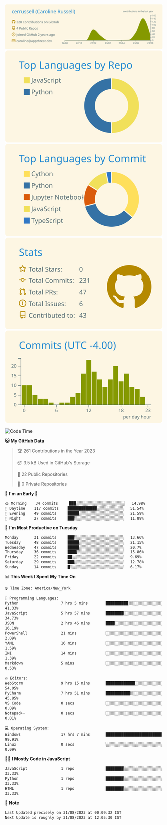 
[![](https://raw.githubusercontent.com/cerrussell/cerrussell/master/profile-summary-card-output/solarized/0-profile-details.svg)](https://github.com/vn7n24fzkq/github-profile-summary-cards)
[![](https://raw.githubusercontent.com/cerrussell/cerrussell/master/profile-summary-card-output/solarized/1-repos-per-language.svg)](https://github.com/vn7n24fzkq/github-profile-summary-cards) [![](https://raw.githubusercontent.com/cerrussell/cerrussell/master/profile-summary-card-output/solarized/2-most-commit-language.svg)](https://github.com/vn7n24fzkq/github-profile-summary-cards)
[![](https://raw.githubusercontent.com/cerrussell/cerrussell/master/profile-summary-card-output/solarized/3-stats.svg)](https://github.com/vn7n24fzkq/github-profile-summary-cards) [![](https://raw.githubusercontent.com/cerrussell/cerrussell/master/profile-summary-card-output/solarized/4-productive-time.svg)](https://github.com/vn7n24fzkq/github-profile-summary-cards)

<!--START_SECTION:waka-->
![Code Time](http://img.shields.io/badge/Code%20Time%20since%2021/1/2022-304%20hrs%2027%20mins-blue?style=plastic&logo=Codepen)

**🐱 My GitHub Data** 

> 🏆 261 Contributions in the Year 2023
 > 
> 📦 3.5 kB Used in GitHub's Storage 
 > 
> 📜 22 Public Repositories 
 > 
> 🔑 0 Private Repositories  
 > 
**🥰 I'm an Early 🐤** 

```text
🌞 Morning    34 commits     ███░░░░░░░░░░░░░░░░░░░░░░   14.98% 
🌆 Daytime    117 commits    █████████████░░░░░░░░░░░░   51.54% 
🌃 Evening    49 commits     █████░░░░░░░░░░░░░░░░░░░░   21.59% 
🌙 Night      27 commits     ███░░░░░░░░░░░░░░░░░░░░░░   11.89%
```
📅 **I'm Most Productive on Tuesday** 

```text
Monday       31 commits     ███░░░░░░░░░░░░░░░░░░░░░░   13.66% 
Tuesday      48 commits     █████░░░░░░░░░░░░░░░░░░░░   21.15% 
Wednesday    47 commits     █████░░░░░░░░░░░░░░░░░░░░   20.7% 
Thursday     36 commits     ████░░░░░░░░░░░░░░░░░░░░░   15.86% 
Friday       22 commits     ██░░░░░░░░░░░░░░░░░░░░░░░   9.69% 
Saturday     29 commits     ███░░░░░░░░░░░░░░░░░░░░░░   12.78% 
Sunday       14 commits     █░░░░░░░░░░░░░░░░░░░░░░░░   6.17%
```


📊 **This Week I Spent My Time On** 

```text
⌚︎ Time Zone: America/New_York

💬 Programming Languages: 
Python                   7 hrs 5 mins        ██████████░░░░░░░░░░░░░░░   41.33% 
JavaScript               5 hrs 57 mins       ████████░░░░░░░░░░░░░░░░░   34.73% 
JSON                     2 hrs 46 mins       ████░░░░░░░░░░░░░░░░░░░░░   16.19% 
PowerShell               21 mins             ░░░░░░░░░░░░░░░░░░░░░░░░░   2.09% 
YAML                     16 mins             ░░░░░░░░░░░░░░░░░░░░░░░░░   1.59% 
INI                      14 mins             ░░░░░░░░░░░░░░░░░░░░░░░░░   1.39% 
Markdown                 5 mins              ░░░░░░░░░░░░░░░░░░░░░░░░░   0.53%

🔥 Editors: 
WebStorm                 9 hrs 15 mins       █████████████░░░░░░░░░░░░   54.05% 
PyCharm                  7 hrs 51 mins       ███████████░░░░░░░░░░░░░░   45.85% 
VS Code                  0 secs              ░░░░░░░░░░░░░░░░░░░░░░░░░   0.09% 
Notepad++                0 secs              ░░░░░░░░░░░░░░░░░░░░░░░░░   0.01%

💻 Operating System: 
Windows                  17 hrs 7 mins       █████████████████████████   99.91% 
Linux                    0 secs              ░░░░░░░░░░░░░░░░░░░░░░░░░   0.09%
```

**🧑‍💻 I Mostly Code in JavaScript** 

```text
JavaScript               1 repo              ████████░░░░░░░░░░░░░░░░░   33.33% 
Python                   1 repo              ████████░░░░░░░░░░░░░░░░░   33.33% 
HTML                     1 repo              ████████░░░░░░░░░░░░░░░░░   33.33%
```



**📝 Note**

```
Last Updated precisely on 31/08/2023 at 00:09:32 IST
Next Update is roughly by 31/08/2023 at 12:05:30 IST
```

<!--END_SECTION:waka-->
